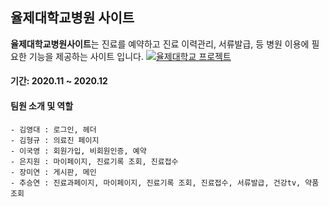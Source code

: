 ## 율제대학교병원 사이트
 **율제대학교병원사이트**는 진료를 예약하고 진료 이력관리, 서류발급,  등 병원 이용에 필요한 기능을 제공하는 사이트 입니다.
 [![율제대학교 프로젝트](http://img.youtube.com/vi/Pabp8zvMroc/0.jpg)](https://youtu.be/Pabp8zvMroc) 
 
 #### 기간: 2020.11 ~ 2020.12
 #### 팀원 소개 및 역할
    - 김영대 : 로그인, 헤더
    - 김형규 : 의료진 페이지
    - 이국영 : 회원가입, 비회원인증, 예약
    - 은지원 : 마이페이지, 진료기록 조회, 진료접수
    - 장미연 : 게시판, 메인
    - 추승연 : 진료과페이지, 마이페이지, 진료기록 조회, 진료접수, 서류발급, 건강tv, 약품조회
 


